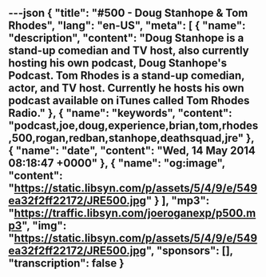 ---json
{
  "title": "#500 - Doug Stanhope & Tom Rhodes",
  "lang": "en-US",
  "meta": [
    {
      "name": "description",
      "content": "Doug Stanhope is a stand-up comedian and TV host, also currently hosting his own podcast, Doug Stanhope's Podcast. Tom Rhodes is a stand-up comedian, actor, and TV host. Currently he hosts his own podcast available on iTunes called Tom Rhodes Radio."
    },
    {
      "name": "keywords",
      "content": "podcast,joe,doug,experience,brian,tom,rhodes,500,rogan,redban,stanhope,deathsquad,jre"
    },
    {
      "name": "date",
      "content": "Wed, 14 May 2014 08:18:47 +0000"
    },
    {
      "name": "og:image",
      "content": "https://static.libsyn.com/p/assets/5/4/9/e/549ea32f2ff22172/JRE500.jpg"
    }
  ],
  "mp3": "https://traffic.libsyn.com/joeroganexp/p500.mp3",
  "img": "https://static.libsyn.com/p/assets/5/4/9/e/549ea32f2ff22172/JRE500.jpg",
  "sponsors": [],
  "transcription": false
}
---
<episode-header />

<timemark seconds="0" />

<transcribe-call-to-action />

<episode-footer />